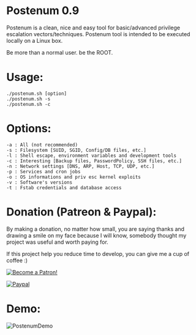 # Postenum 0.9
Postenum is a clean, nice and easy tool for basic/advanced privilege escalation vectors/techniques. Postenum tool is intended to be executed locally on a Linux box.

Be more than a normal user. be the ROOT.

# Usage:
    ./postenum.sh [option]
    ./postenum.sh -s
    ./postenum.sh -c

# Options:
    -a : All (not recommended)
    -s : Filesystem [SUID, SGID, Config/DB files, etc.]
    -l : Shell escape, environment variables and development tools
    -c : Interesting [Backup files, PasswordPolicy, SSH files, etc.]
    -n : Network settings [DNS, ARP, Host, TCP, UDP, etc.]
    -p : Services and cron jobs
    -o : OS informations and priv esc kernel exploits
    -v : Software's versions
    -t : Fstab credentials and database access
    

# Donation (Patreon & Paypal):
By making a donation, no matter how small, you are saying thanks and drawing a smile on my face because I will know, somebody thought my project was useful and worth paying for.

If this project help you reduce time to develop, you can give me a cup of coffee :)

<p>
    <a href="https://www.patreon.com/mbahadou" rel="nofollow">
        <img src="https://camo.githubusercontent.com/b5e852739a6ddc50e88e90a8d02891f6dbbb3c87/68747470733a2f2f692e696d6775722e636f6d2f4262453031644c2e706e67" alt="Become a Patron!" data-canonical-src="https://i.imgur.com/BbE01dL.png" style="max-width:100%;">
    </a>
</p>

<p>
  <a href="https://www.paypal.me/mbahadou" rel="nofollow">
      <img src="https://www.paypalobjects.com/en_US/i/btn/btn_donateCC_LG.gif" alt="Paypal">
  </a>
</p>

# Demo:
![PostenumDemo](https://github.com/mbahadou/postenum/raw/master/demo.gif)

